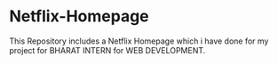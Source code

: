 # Netflix-Homepage
This Repository includes a Netflix Homepage which i have done for my project for BHARAT INTERN for WEB DEVELOPMENT.
